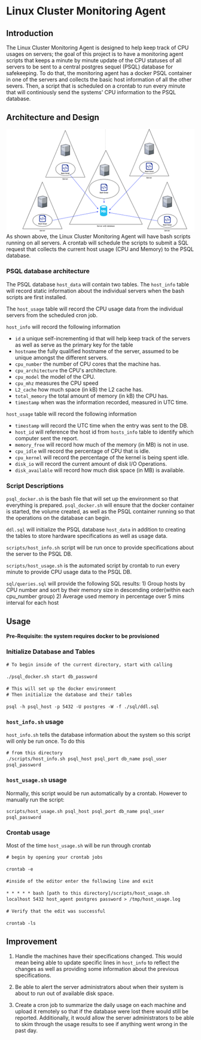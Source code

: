 # Linux Cluster Monitoring Agent

## Introduction

The Linux Cluster Monitoring Agent is designed to help keep track of CPU usages on servers; the goal of this project is to have a monitoring agent scripts that keeps a minute by minute update of the CPU statuses of all servers to be sent to a central postgres sequel (PSQL) database for safekeeping. To do that, the monitoring agent has a docker PSQL container in one of the servers and collects the basic host information of all the other severs. Then, a script that is scheduled on a crontab to run every minute that will continiously send the systems' CPU information to the PSQL database.

  
## Architecture and Design
![Image of Architecture](./assets/Architecture.png)
As shown above, the Linux Cluster Monitoring Agent will have bash scripts running on all servers. A crontab will schedule the scripts to submit a SQL request that collects the current host usage (CPU and Memory) to the PSQL database.

### PSQL database architecture
The PSQL database `host_data` will contain two tables.
The `host_info` table will record static information about the individual servers when the bash scripts are first installed.

The `host_usage` table will record the CPU usage data from the individual servers from the scheduled cron job.

`host_info` will record the following information
* `id` a unique self-incrementing id that will help keep track of the servers as well as serve as the primary key for the table
* `hostname` the fully qualified hostname of the server, assumed to be unique amongst the different servers.
* `cpu_number` the number of CPU cores that the machine has.
* `cpu_architecture` the CPU's architecture.
* `cpu_model` the model of the CPU.
* `cpu_mhz` measures the CPU speed
* `L2_cache` how much space (in kB) the L2 cache has.
* `total_memory` the total amount of memory (in kB) the CPU has.
* `timestamp` when was the information recorded, measured in UTC time.

`host_usage` table will record the following information
* `timestamp` will record the UTC time when the entry was sent to the DB.
* `host_id` will reference the host id from `hosts_info` table to identify which computer sent the report.
* `memory_free` will record how much of the memory (in MB) is not in use.
* `cpu_idle` will record the percentage of CPU that is idle.
* `cpu_kernel` will record the percentage of the kernel is being spent idle.
* `disk_io` will record the current amount of disk I/O Operations.
* `disk_available` will record how much disk space (in MB) is available.


### Script Descriptions
`psql_docker.sh` is the bash file that will set up the environment so that everything is prepared. `psql_docker.sh` will ensure that the docker container is started, the volume created, as well as the PSQL container running so that the operations on the database can begin.

`ddl.sql` will initialize the PSQL database `host_data` in addition to creating the tables to store hardware specifications as well as usage data.

`scripts/host_info.sh` script will be run once to provide specifications about the server to the PSQL DB.

`scripts/host_usage.sh` is the automated script by crontab to run every minute to provide CPU usage data to the PSQL DB.

`sql/queries.sql` will provide the following SQL results: 
    1) Group hosts by CPU number and sort by their memory size in descending order(within each cpu_number group)
    2) Average used memory in percentage over 5 mins interval for each host

## Usage
**Pre-Requisite: the system requires docker to be provisioned**

### Initialize Database and Tables
```
# To begin inside of the current directory, start with calling

./psql_docker.sh start db_password

# This will set up the docker environment
# Then initialize the database and their tables

psql -h psql_host -p 5432 -U postgres -W -f ./sql/ddl.sql
```
### `host_info.sh` usage
`host_info.sh` tells the database information about the system so this script will only be run once. To do this
```
# from this directory
./scripts/host_info.sh psql_host psql_port db_name psql_user psql_password
```
### `host_usage.sh` usage
Normally, this script would be run automatically by a crontab.
However to manually run the script:
```
scripts/host_usage.sh psql_host psql_port db_name psql_user psql_password
```
### Crontab usage
Most of the time `host_usage.sh` will be run through crontab
```
# begin by opening your crontab jobs

crontab -e

#inside of the editor enter the following line and exit

* * * * * bash [path to this directory]/scripts/host_usage.sh localhost 5432 host_agent postgres password > /tmp/host_usage.log

# Verify that the edit was successful

crontab -ls

```

## Improvement
  1) Handle the machines have their specifications changed. This would mean being able to update specific lines in `host_info` to reflect the changes as well as providing some information about the previous specifications.
  
  2) Be able to alert the server administrators about when their system is about to run out of available disk space.
  
  3) Create a cron job to summarize the daily usage on each machine and upload it remotely so that if the database were lost there would still be reported. Additionally, it would allow the server administrators to be able to skim through the usage results to see if anything went wrong in the past day.
